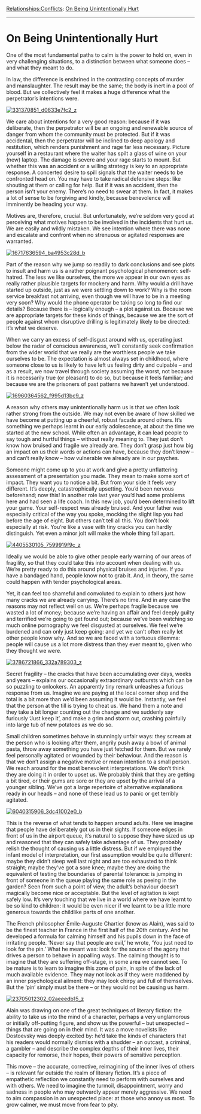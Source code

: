 [Relationships:](https://www.theschooloflife.com/thebookoflife/category/relationships/)[Conflicts](https://www.theschooloflife.com/thebookoflife/category/relationships/conflicts/): [On Being Unintentionally Hurt](https://www.theschooloflife.com/thebookoflife/on-being-unintentionally-hurt/)

* * *

# On Being Unintentionally Hurt

One of the most fundamental paths to calm is the power to hold on, even in very challenging situations, to a distinction between what someone does – and what they meant to do.

In law, the difference is enshrined in the contrasting concepts of murder and manslaughter. The result may be the same; the body is inert in a pool of blood. But we collectively feel it makes a huge difference what the perpetrator’s intentions were.

[![331370851_d0633e7fc2_z](https://www.theschooloflife.com/thebookoflife/wp-content/uploads/2016/03/331370851_d0633e7fc2_z.jpg)](http://www.thebookoflife.org/wp-content/uploads/2016/03/331370851_d0633e7fc2_z.jpg)

We care about intentions for a very good reason: because if it was deliberate, then the perpetrator will be an ongoing and renewable source of danger from whom the community must be protected. But if it was accidental, then the perpetrator will be inclined to deep apology and restitution, which renders punishment and rage far less necessary. Picture yourself in a restaurant where the waiter has spilt a glass of wine on your (new) laptop. The damage is severe and your rage starts to mount. But whether this was an accident or a willing strategy is key to an appropriate response. A concerted desire to spill signals that the waiter needs to be confronted head on. You may have to take radical defensive steps: like shouting at them or calling for help. But if it was an accident, then the person isn’t your enemy. There’s no need to swear at them. In fact, it makes a lot of sense to be forgiving and kindly, because benevolence will imminently be heading your way.

Motives are, therefore, crucial. But unfortunately, we’re seldom very good at perceiving what motives happen to be involved in the incidents that hurt us. We are easily and wildly mistaken. We see intention where there was none and escalate and confront when no strenuous or agitated responses are warranted.

[![16717636594_ba4953c28d_b](https://www.theschooloflife.com/thebookoflife/wp-content/uploads/2016/03/16717636594_ba4953c28d_b.jpg)](http://www.thebookoflife.org/wp-content/uploads/2016/03/16717636594_ba4953c28d_b.jpg)

Part of the reason why we jump so readily to dark conclusions and see plots to insult and harm us is a rather poignant psychological phenomenon: self-hatred. The less we like ourselves, the more we appear in our own eyes as really rather plausible targets for mockery and harm. Why would a drill have started up outside, just as we were settling down to work? Why is the room service breakfast not arriving, even though we will have to be in a meeting very soon? Why would the phone operator be taking so long to find our details? Because there is – logically enough – a plot against us. Because we are appropriate targets for these kinds of things, because we are the sort of people against whom disruptive drilling is legitimately likely to be directed: it’s what we deserve.

When we carry an excess of self-disgust around with us, operating just below the radar of conscious awareness, we’ll constantly seek confirmation from the wider world that we really are the worthless people we take ourselves to be. The expectation is almost always set in childhood, where someone close to us is likely to have left us feeling dirty and culpable – and as a result, we now travel through society assuming the worst, not because it is necessarily true (or pleasant) to do so, but because it feels familiar; and because we are the prisoners of past patterns we haven’t yet understood.

[![16960364562_f995d13bc9_z](https://www.theschooloflife.com/thebookoflife/wp-content/uploads/2016/03/16960364562_f995d13bc9_z.jpg)](http://www.thebookoflife.org/wp-content/uploads/2016/03/16960364562_f995d13bc9_z.jpg)

A reason why others may unintentionally harm us is that we often look rather strong from the outside. We may not even be aware of how skilled we have become at putting up a cheerful, robust facade around others. It’s something we perhaps learnt in our early adolescence, at about the time we started at the new school. While often an advantage, it can lead people to say tough and hurtful things – without really meaning to. They just don’t know how bruised and fragile we already are. They don’t grasp just how big an impact on us their words or actions can have, because they don’t know – and can’t really know – how vulnerable we already are in our psyches.

Someone might come up to you at work and give a pretty unflattering assessment of a presentation you made. They mean to make some sort of impact. They want you to notice a bit. But from your side it feels very different. It’s deeply, catastrophically upsetting. You’d been nervous beforehand; now this! In another role last year you’d had some problems here and had seen a life coach. In this new job, you’d been determined to lift your game. Your self-respect was already bruised. And your father was especially critical of the way you spoke, mocking the slight lisp you had before the age of eight. But others can’t tell all this. You don’t look especially at risk. You’re like a vase with tiny cracks you can hardly distinguish. Yet even a minor jolt will make the whole thing fall apart.

[![4405530105_7599919f9c_z](https://www.theschooloflife.com/thebookoflife/wp-content/uploads/2016/03/4405530105_7599919f9c_z.jpg)](http://www.thebookoflife.org/wp-content/uploads/2016/03/4405530105_7599919f9c_z.jpg)

Ideally we would be able to give other people early warning of our areas of fragility, so that they could take this into account when dealing with us. We’re pretty ready to do this around physical bruises and injuries. If you have a bandaged hand, people know not to grab it. And, in theory, the same could happen with tender psychological areas.

Yet, it can feel too shameful and convoluted to explain to others just how many cracks we are already carrying. There’s no time. And in any case the reasons may not reflect well on us. We’re perhaps fragile because we wasted a lot of money; because we’re having an affair and feel deeply guilty and terrified we’re going to get found out; because we’ve been watching so much online pornography we feel disgusted at ourselves. We feel we’re burdened and can only just keep going: and yet we can’t often really let other people know why. And so we are faced with a tortuous dilemma: people will cause us a lot more distress than they ever meant to, given who they thought we were.

[![3786721866_332a789303_z](https://www.theschooloflife.com/thebookoflife/wp-content/uploads/2016/03/3786721866_332a789303_z.jpg)](http://www.thebookoflife.org/wp-content/uploads/2016/03/3786721866_332a789303_z.jpg)

Secret fragility – the cracks that have been accumulating over days, weeks and years – explains our occasionally extraordinary outbursts which can be so puzzling to onlookers. An apparently tiny remark unleashes a furious response from us. Imagine we are paying at the local corner shop and the total is a bit more than we’d been assuming it would be. Instantly, we feel that the person at the till is trying to cheat us. We hand them a note and they take a bit longer counting out the change and we suddenly say furiously ‘Just keep it’, and make a grim and storm out, crashing painfully into large tub of new potatoes as we do so.

Small children sometimes behave in stunningly unfair ways: they scream at the person who is looking after them, angrily push away a bowl of animal pasta, throw away something you have just fetched for them. But we rarely feel personally agitated or wounded by their behaviour. And the reason is that we don’t assign a negative motive or mean intention to a small person. We reach around for the most benevolent interpretations. We don’t think they are doing it in order to upset us. We probably think that they are getting a bit tired, or their gums are sore or they are upset by the arrival of a younger sibling. We’ve got a large repertoire of alternative explanations ready in our heads – and none of these lead us to panic or get terribly agitated.

[![6040315906_3dc41002e0_b](https://www.theschooloflife.com/thebookoflife/wp-content/uploads/2016/03/6040315906_3dc41002e0_b.jpg)](http://www.thebookoflife.org/wp-content/uploads/2016/03/6040315906_3dc41002e0_b.jpg)

This is the reverse of what tends to happen around adults. Here we imagine that people have deliberately got us in their sights. If someone edges in front of us in the airport queue, it’s natural to suppose they have sized us up and reasoned that they can safely take advantage of us. They probably relish the thought of causing us a little distress. But if we employed the infant model of interpretation, our first assumption would be quite different: maybe they didn’t sleep well last night and are too exhausted to think straight; maybe they’ve got a sore knee; maybe they are doing the equivalent of testing the boundaries of parental tolerance: is jumping in front of someone in the queue playing the same role as peeing in the garden? Seen from such a point of view, the adult’s behaviour doesn’t magically become nice or acceptable. But the level of agitation is kept safely low. It’s very touching that we live in a world where we have learnt to be so kind to children: it would be even nicer if we learnt to be a little more generous towards the childlike parts of one another.

The French philosopher Émile-Auguste Chartier (know as Alain), was said to be the finest teacher in France in the first half of the 20th century. And he developed a formula for calming himself and his pupils down in the face of irritating people. ‘Never say that people are evil,’ he wrote, ‘You just need to look for the pin.’ What he meant was: look for the source of the agony that drives a person to behave in appalling ways. The calming thought is to imagine that they are suffering off-stage, in some area we cannot see. To be mature is to learn to imagine this zone of pain, in spite of the lack of much available evidence. They may not look as if they were maddened by an inner psychological ailment: they may look chirpy and full of themselves. But the ‘pin’ simply must be there – or they would not be causing us harm.

[![23705012302_02aeeedb15_z](https://www.theschooloflife.com/thebookoflife/wp-content/uploads/2016/03/23705012302_02aeeedb15_z.jpg)](http://www.thebookoflife.org/wp-content/uploads/2016/03/23705012302_02aeeedb15_z.jpg)

Alain was drawing on one of the great techniques of literary fiction: the ability to take us into the mind of a character, perhaps a very unglamorous or initially off-putting figure, and show us the powerful – but unexpected – things that are going on in their mind. It was a move novelists like Dostoevsky was deeply excited by: he’d take the kinds of characters that his readers would normally dismiss with a shudder – an outcast, a criminal, a gambler – and describe the complex depths of their inner lives, their capacity for remorse, their hopes, their powers of sensitive perception.

This move – the accurate, corrective, reimagining of the inner lives of others – is relevant far outside the realm of literary fiction. It’s a piece of empathetic reflection we constantly need to perform with ourselves and with others. We need to imagine the turmoil, disappointment, worry and sadness in people who may outwardly appear merely aggressive. We need to aim compassion in an unexpected place: at those who annoy us most. &nbsp;To grow calmer, we must move from fear to pity.
